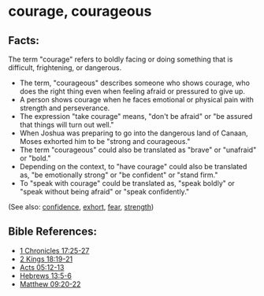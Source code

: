 # courage, courageous  #

## Facts: ##

The term "courage" refers to boldly facing or doing something that is difficult, frightening, or dangerous. 

* The term, "courageous" describes someone who shows courage, who does the right thing even when feeling afraid or pressured to give up.
* A person shows courage when he faces emotional or physical pain with strength and perseverance.
* The expression "take courage" means, "don't be afraid" or "be assured that things will turn out well."
* When Joshua was preparing to go into the dangerous land of Canaan, Moses exhorted him to be "strong and courageous." 
* The term "courageous" could also be translated as "brave" or "unafraid" or "bold."
* Depending on the context, to "have courage" could also be translated as, "be emotionally strong" or "be confident" or "stand firm."
* To "speak with courage" could be translated as, "speak boldly" or "speak without being afraid" or "speak confidently."

(See also: [confidence](../kt/confidence.md), [exhort](../kt/exhort.md), [fear](../kt/fear.md), [strength](../other/strength.md))

## Bible References: ##

* [1 Chronicles 17:25-27](en/tn/1ch/help/17/25)
* [2 Kings 18:19-21](en/tn/2ki/help/18/19)
* [Acts 05:12-13](en/tn/act/help/05/12)
* [Hebrews 13:5-6](en/tn/heb/help/13/05)
* [Matthew 09:20-22](en/tn/mat/help/09/20)